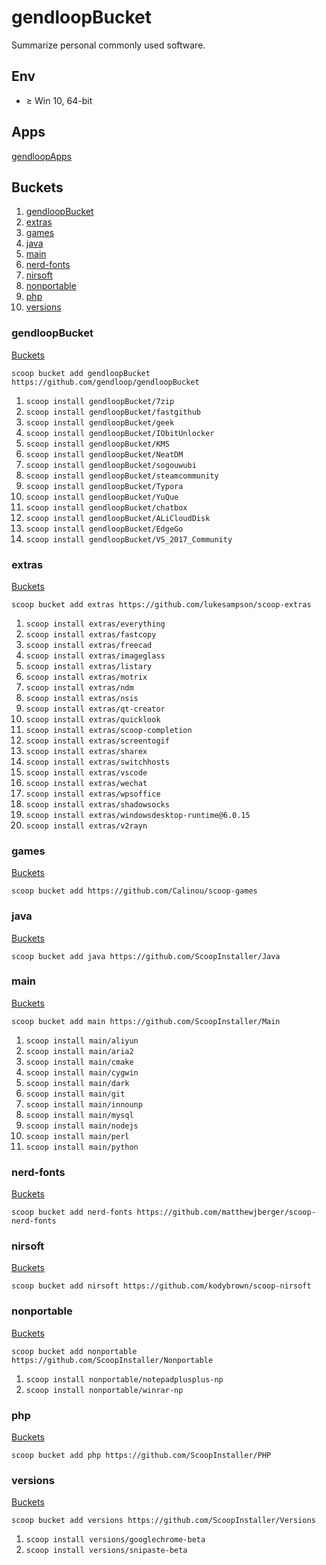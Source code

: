 # gendloopBucket

Summarize personal commonly used software. 

## Env

* $\ge$ Win 10,  64-bit 

## Apps

[gendloopApps](https://github.com/gendloop/gendloopApps) 

## Buckets

1. [gendloopBucket](#gendloopBucket-1) 
2. [extras](#extras) 
3. [games](#games) 
4. [java](#java) 
5. [main](#main) 
6. [nerd-fonts](#nerd-fonts) 
7. [nirsoft](#nirsoft) 
8. [nonportable](#nonportable) 
9. [php](#php) 
10. [versions](#versions)  

### gendloopBucket

[Buckets](#Buckets) 

`scoop bucket add gendloopBucket https://github.com/gendloop/gendloopBucket` 

1. `scoop install gendloopBucket/7zip` 
2. `scoop install gendloopBucket/fastgithub` 
3. `scoop install gendloopBucket/geek` 
4. `scoop install gendloopBucket/IObitUnlocker` 
5. `scoop install gendloopBucket/KMS` 
6. `scoop install gendloopBucket/NeatDM` 
7. `scoop install gendloopBucket/sogouwubi` 
8. `scoop install gendloopBucket/steamcommunity` 
9. `scoop install gendloopBucket/Typora` 
10. `scoop install gendloopBucket/YuQue` 
11. `scoop install gendloopBucket/chatbox` 
12. `scoop install gendloopBucket/ALiCloudDisk` 
13. `scoop install gendloopBucket/EdgeGo` 
14. `scoop install gendloopBucket/VS_2017_Community` 

### extras

[Buckets](#Buckets) 

`scoop bucket add extras https://github.com/lukesampson/scoop-extras` 

1. `scoop install extras/everything`
2. `scoop install extras/fastcopy` 
3. `scoop install extras/freecad` 
4. `scoop install extras/imageglass` 
5. `scoop install extras/listary` 
6. `scoop install extras/motrix` 
7. `scoop install extras/ndm` 
8. `scoop install extras/nsis` 
9. `scoop install extras/qt-creator` 
10. `scoop install extras/quicklook` 
11. `scoop install extras/scoop-completion` 
12. `scoop install extras/screentogif` 
13. `scoop install extras/sharex` 
14. `scoop install extras/switchhosts` 
15. `scoop install extras/vscode` 
16. `scoop install extras/wechat` 
17. `scoop install extras/wpsoffice` 
18. `scoop install extras/shadowsocks` 
19. `scoop install extras/windowsdesktop-runtime@6.0.15` 
20. `scoop install extras/v2rayn` 

### games

[Buckets](#Buckets) 

`scoop bucket add https://github.com/Calinou/scoop-games` 



### java

[Buckets](#Buckets) 

`scoop bucket add java https://github.com/ScoopInstaller/Java` 



### main

[Buckets](#Buckets) 

`scoop bucket add main https://github.com/ScoopInstaller/Main`  

1. `scoop install main/aliyun` 
2. `scoop install main/aria2` 
3. `scoop install main/cmake` 
4. `scoop install main/cygwin` 
5. `scoop install main/dark` 
6. `scoop install main/git` 
7. `scoop install main/innounp` 
8. `scoop install main/mysql` 
9. `scoop install main/nodejs` 
10. `scoop install main/perl`
11. `scoop install main/python` 

### nerd-fonts

[Buckets](#Buckets) 

`scoop bucket add nerd-fonts https://github.com/matthewjberger/scoop-nerd-fonts` 



### nirsoft

[Buckets](#Buckets) 

`scoop bucket add nirsoft https://github.com/kodybrown/scoop-nirsoft` 



### nonportable

[Buckets](#Buckets) 

`scoop bucket add nonportable https://github.com/ScoopInstaller/Nonportable` 

1. `scoop install nonportable/notepadplusplus-np` 
2. `scoop install nonportable/winrar-np` 

### php

[Buckets](#Buckets) 

`scoop bucket add php https://github.com/ScoopInstaller/PHP` 



### versions

[Buckets](#Buckets) 

`scoop bucket add versions https://github.com/ScoopInstaller/Versions` 

1. `scoop install versions/googlechrome-beta` 
1. `scoop install versions/snipaste-beta` 







